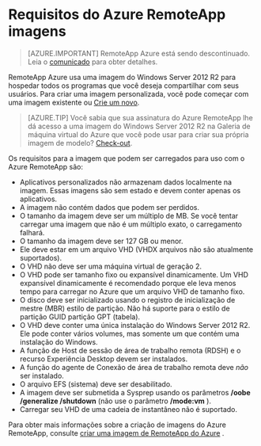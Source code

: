 
<properties
    pageTitle="Requisitos de imagem do Azure RemoteApp | Microsoft Azure"
    description="Saiba mais sobre os requisitos para a criação de imagens para ser usado com o Azure RemoteApp"
    services="remoteapp"
    documentationCenter=""
    authors="lizap"
    manager="mbaldwin" />

<tags
    ms.service="remoteapp"
    ms.workload="compute"
    ms.tgt_pltfrm="na"
    ms.devlang="na"
    ms.topic="article"
    ms.date="08/15/2016"
    ms.author="elizapo" />



# <a name="requirements-for-azure-remoteapp-images"></a>Requisitos do Azure RemoteApp imagens

> [AZURE.IMPORTANT]
> RemoteApp Azure está sendo descontinuado. Leia o [comunicado](https://go.microsoft.com/fwlink/?linkid=821148) para obter detalhes.

RemoteApp Azure usa uma imagem do Windows Server 2012 R2 para hospedar todos os programas que você deseja compartilhar com seus usuários. Para criar uma imagem personalizada, você pode começar com uma imagem existente ou [Crie um novo](remoteapp-create-custom-image.md).

> [AZURE.TIP] Você sabia que sua assinatura do Azure RemoteApp lhe dá acesso a uma imagem do Windows Server 2012 R2 na Galeria de máquina virtual do Azure que você pode usar para criar sua própria imagem de modelo? [Check-out](remoteapp-image-on-azurevm.md).  


Os requisitos para a imagem que podem ser carregados para uso com o Azure RemoteApp são:


- Aplicativos personalizados não armazenam dados localmente na imagem. Essas imagens são sem estado e devem conter apenas os aplicativos.
- A imagem não contém dados que podem ser perdidos.
- O tamanho da imagem deve ser um múltiplo de MB. Se você tentar carregar uma imagem que não é um múltiplo exato, o carregamento falhará.
- O tamanho da imagem deve ser 127 GB ou menor.
- Ele deve estar em um arquivo VHD (VHDX arquivos não são atualmente suportados).
- O VHD não deve ser uma máquina virtual de geração 2.
- O VHD pode ser tamanho fixo ou expansível dinamicamente. Um VHD expansível dinamicamente é recomendado porque ele leva menos tempo para carregar no Azure que um arquivo VHD de tamanho fixo.
- O disco deve ser inicializado usando o registro de inicialização de mestre (MBR) estilo de partição. Não há suporte para o estilo de partição GUID partição GPT (tabela).
- O VHD deve conter uma única instalação do Windows Server 2012 R2. Ele pode conter vários volumes, mas somente um que contém uma instalação do Windows.
- A função de Host de sessão de área de trabalho remota (RDSH) e o recurso Experiência Desktop devem ser instalados.
- A função do agente de Conexão de área de trabalho remota deve *não* ser instalado.
- O arquivo EFS (sistema) deve ser desabilitado.
- A imagem deve ser submetida a Sysprep usando os parâmetros **/oobe /generalize /shutdown** (não use o parâmetro **/mode:vm** ).
- Carregar seu VHD de uma cadeia de instantâneo não é suportado.

Para obter mais informações sobre a criação de imagens do Azure RemoteApp, consulte [criar uma imagem de RemoteApp do Azure](remoteapp-imageoptions.md) .
